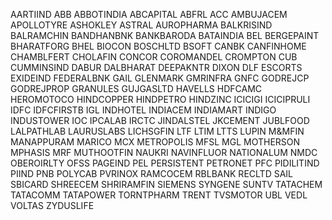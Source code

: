 AARTIIND
ABB
ABBOTINDIA
ABCAPITAL
ABFRL
ACC
AMBUJACEM
APOLLOTYRE
ASHOKLEY
ASTRAL
AUROPHARMA
BALKRISIND
BALRAMCHIN
BANDHANBNK
BANKBARODA
BATAINDIA
BEL
BERGEPAINT
BHARATFORG
BHEL
BIOCON
BOSCHLTD
BSOFT
CANBK
CANFINHOME
CHAMBLFERT
CHOLAFIN
CONCOR
COROMANDEL
CROMPTON
CUB
CUMMINSIND
DABUR
DALBHARAT
DEEPAKNTR
DIXON
DLF
ESCORTS
EXIDEIND
FEDERALBNK
GAIL
GLENMARK
GMRINFRA
GNFC
GODREJCP
GODREJPROP
GRANULES
GUJGASLTD
HAVELLS
HDFCAMC
HEROMOTOCO
HINDCOPPER
HINDPETRO
HINDZINC
ICICIGI
ICICIPRULI
IDFC
IDFCFIRSTB
IGL
INDHOTEL
INDIACEM
INDIAMART
INDIGO
INDUSTOWER
IOC
IPCALAB
IRCTC
JINDALSTEL
JKCEMENT
JUBLFOOD
LALPATHLAB
LAURUSLABS
LICHSGFIN
LTF
LTIM
LTTS
LUPIN
M&MFIN
MANAPPURAM
MARICO
MCX
METROPOLIS
MFSL
MGL
MOTHERSON
MPHASIS
MRF
MUTHOOTFIN
NAUKRI
NAVINFLUOR
NATIONALUM
NMDC
OBEROIRLTY
OFSS
PAGEIND
PEL
PERSISTENT
PETRONET
PFC
PIDILITIND
PIIND
PNB
POLYCAB
PVRINOX
RAMCOCEM
RBLBANK
RECLTD
SAIL
SBICARD
SHREECEM
SHRIRAMFIN
SIEMENS
SYNGENE
SUNTV
TATACHEM
TATACOMM
TATAPOWER
TORNTPHARM
TRENT
TVSMOTOR
UBL
VEDL
VOLTAS
ZYDUSLIFE